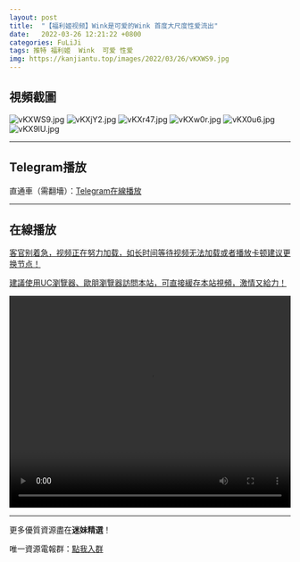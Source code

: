 ```yaml
---
layout: post
title:  "【福利姬视频】Wink是可爱的Wink 首度大尺度性爱流出"
date:   2022-03-26 12:21:22 +0800
categories: FuLiJi
tags: 推特 福利姬  Wink  可爱 性爱
img: https://kanjiantu.top/images/2022/03/26/vKXWS9.jpg
---
```



## 視頻截圖

![vKXWS9.jpg](https://kanjiantu.top/images/2022/03/26/vKXWS9.jpg)
![vKXjY2.jpg](https://kanjiantu.top/images/2022/03/26/vKXjY2.jpg)
![vKXr47.jpg](https://kanjiantu.top/images/2022/03/26/vKXr47.jpg)
![vKXw0r.jpg](https://kanjiantu.top/images/2022/03/26/vKXw0r.jpg)
![vKX0u6.jpg](https://kanjiantu.top/images/2022/03/26/vKX0u6.jpg)
![vKX9lU.jpg](https://kanjiantu.top/images/2022/03/26/vKX9lU.jpg)

* * *
## Telegram播放

直通車（需翻墻）：[Telegram在線播放](https://t.me/mimeijingxuan/345)

* * *
## 在線播放
<u>客官别着急，视频正在努力加载，如长时间等待视频无法加载或者播放卡顿建议更换节点！</u>

<u>建議使用UC瀏覽器、歐朋瀏覽器訪問本站，可直接緩存本站視頻，激情又給力！</u>
<center><video src="https://publer.io/uploads/tmp/1648294612-23799-0807-2449/6a51c519abbfdfcd26d30896ef2e701f.mp4" width="100%" height="380px" controls="controls"></video></center>


* * *
更多優質資源盡在**迷妹精選**！

唯一資源電報群：[點我入群](https://t.me/mimeijingxuan)


